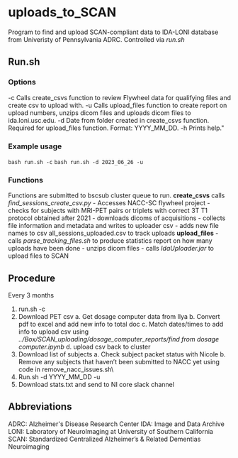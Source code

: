 # uploads_to_SCAN
Program to find and upload SCAN-compliant data to IDA-LONI database from Univeristy of Pennsylvania ADRC. Controlled via *run.sh*


## Run.sh 
### Options
-c     Calls create_csvs function to review Flywheel data for qualifying files and create csv to upload with.
-u     Calls upload_files function to create report on upload numbers, unzips dicom files and uploads dicom files to ida.loni.usc.edu.
-d     Date from folder created in create_csvs function. Required for upload_files function. Format: YYYY_MM_DD.
-h     Prints help."

### Example usage
`bash run.sh -c`
`bash run.sh -d 2023_06_26 -u`

### Functions
Functions are submitted to bscsub cluster queue to run.
**create_csvs** calls *find_sessions_create_csv.py*
    - Accesses NACC-SC flywheel project 
    - checks for subjects with MRI-PET pairs or triplets with correct 3T T1 protocol obtained after 2021 
    - downloads dicoms of acquisitions 
    - collects file information and metadata and writes to uploader csv 
    - adds new file names to csv all_sessions_uploaded.csv to track uploads
**upload_files**
    - calls *parse_tracking_files.sh* to produce statistics report on how many uploads have been done
    - unzips dicom files
    - calls *IdaUploader.jar* to upload files to SCAN


## Procedure
Every 3 months
1. run.sh -c
2. Download PET csv
    a. Get dosage computer data from Ilya
	b. Convert pdf to excel and add new info to total doc
	c. Match dates/times to add info to upload csv using *../Box/SCAN_uploading/dosage_computer_reports/find from dosage computer.ipynb*
	d. upload csv back to cluster
3. Download list of subjects 
    a. Check subject packet status with Nicole
    b. Remove any subjects that haven’t been submitted to NACC yet using code in remove_nacc_issues.sh\
4. Run.sh -d YYYY_MM_DD -u 
5. Download stats.txt and send to NI core slack channel


## Abbreviations
ADRC: Alzheimer's Disease Research Center
IDA: Image and Data Archive
LONI: Laboratory of NeuroImaging at University of Southern California
SCAN: Standardized Centralized Alzheimer’s & Related Dementias Neuroimaging
